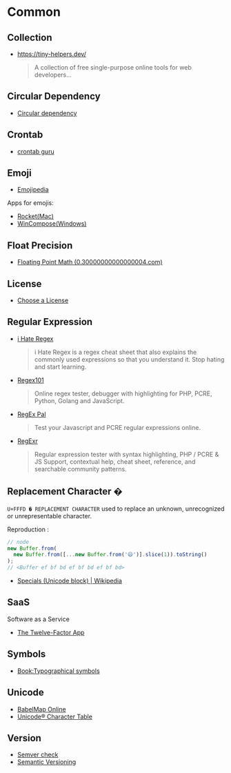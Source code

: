 # Common

## Collection

- <https://tiny-helpers.dev/>

  > A collection of free single-purpose online tools for web developers...

## Circular Dependency

- [Circular dependency](https://en.wikipedia.org/wiki/Circular_dependency)

## Crontab

- [crontab guru](https://crontab.guru/)

## Emoji

- [Emojipedia](https://emojipedia.org/)

Apps for emojis:

- [Rocket(Mac)](https://matthewpalmer.net/rocket/)
- [WinCompose(Windows)](https://github.com/samhocevar/wincompose)

## Float Precision

- [Floating Point Math (0.30000000000000004.com)](https://0.30000000000000004.com/)

## License

- [Choose a License](https://choosealicense.com/)

## Regular Expression

- [i Hate Regex](https://ihateregex.io/)

  > i Hate Regex is a regex cheat sheet that also explains the commonly used expressions so that you understand it. Stop hating and start learning.

- [Regex101](https://regex101.com/)

  > Online regex tester, debugger with highlighting for PHP, PCRE, Python, Golang and JavaScript.

- [RegEx Pal](https://www.regexpal.com/)

  > Test your Javascript and PCRE regular expressions online.

- [RegExr](https://regexr.com/)

  > Regular expression tester with syntax highlighting, PHP / PCRE & JS Support, contextual help, cheat sheet, reference, and searchable community patterns.

## Replacement Character �

`U+FFFD � REPLACEMENT CHARACTER` used to replace an unknown, unrecognized or unrepresentable character.

Reproduction <Badge text="node@12.2.0" />:

```js
// node
new Buffer.from(
  new Buffer.from([...new Buffer.from('😄')].slice(1)).toString()
);
// <Buffer ef bf bd ef bf bd ef bf bd>
```

- [Specials (Unicode block) | Wikipedia](<https://en.wikipedia.org/wiki/Specials_(Unicode_block)>)

## SaaS

Software as a Service

- [The Twelve-Factor App](https://12factor.net/)

## Symbols

- [Book:Typographical symbols](https://en.wikipedia.org/wiki/Book:Typographical_symbols)

## Unicode

- [BabelMap Online](https://www.babelstone.co.uk/Unicode/babelmap.html)
- [Unicode® Character Table](https://unicode-table.com/)

## Version

- [Semver check](https://jubianchi.github.io/semver-check/)
- [Semantic Versioning](https://semver.org/)

